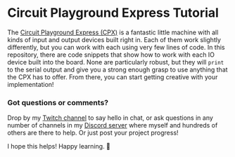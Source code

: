 # Circuit Playground Express Tutorial
The [Circuit Playground Express (CPX)](https://www.adafruit.com/product/3333) is a fantastic little machine 
with all kinds of input and output devices built right in. Each of them work slightly differently, but you 
can work with each using very few lines of code. In this repository, there are code snippets that show how 
to work with each IO device built into the board. None are particularly robust, but they will `print` to the 
serial output and give you a strong enough grasp to use anything that the CPX has to offer. From there, you
can start getting creative with your implementation!

### Got questions or comments?
Drop by my [Twitch channel](https://twitch.tv/mitchsworkshop) to say hello in chat, or ask questions in any number
of channels in my [Discord server](https://discord.gg/vF6W2bdKFH) where myself and hundreds of others are there to 
help. Or just post your project progress!

I hope this helps! Happy learning. 💜
